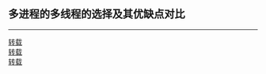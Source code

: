 ## 多进程的多线程的选择及其优缺点对比

----------------------------------------------------

[转载](http://www.cnblogs.com/zhanht/p/5401685.html)
<br>
[转载](http://www.cnblogs.com/Yogurshine/p/3640206.html)
<br>
[转载](http://www.cnblogs.com/me115/p/4866115.html)
